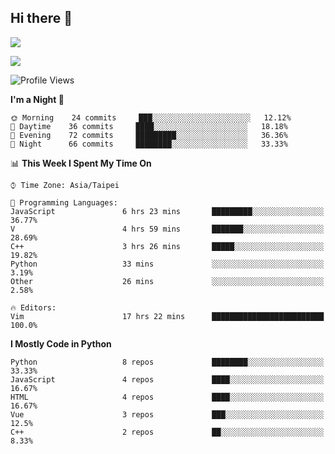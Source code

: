## Hi there 👋

![](https://github-readme-stats.vercel.app/api?username=CSY54&theme=nord&show_icons=true)

![](https://github-readme-stats.vercel.app/api/top-langs/?username=CSY54&theme=nord&layout=compact&card_width=445)

<!--START_SECTION:waka-->
![Profile Views](http://img.shields.io/badge/Profile%20Views-6-blue)

**I'm a Night 🦉** 

```text
🌞 Morning    24 commits     ███░░░░░░░░░░░░░░░░░░░░░░   12.12% 
🌆 Daytime    36 commits     ████░░░░░░░░░░░░░░░░░░░░░   18.18% 
🌃 Evening    72 commits     █████████░░░░░░░░░░░░░░░░   36.36% 
🌙 Night      66 commits     ████████░░░░░░░░░░░░░░░░░   33.33%

```


📊 **This Week I Spent My Time On** 

```text
⌚︎ Time Zone: Asia/Taipei

💬 Programming Languages: 
JavaScript               6 hrs 23 mins       █████████░░░░░░░░░░░░░░░░   36.77% 
V                        4 hrs 59 mins       ███████░░░░░░░░░░░░░░░░░░   28.69% 
C++                      3 hrs 26 mins       █████░░░░░░░░░░░░░░░░░░░░   19.82% 
Python                   33 mins             ░░░░░░░░░░░░░░░░░░░░░░░░░   3.19% 
Other                    26 mins             ░░░░░░░░░░░░░░░░░░░░░░░░░   2.58%

🔥 Editors: 
Vim                      17 hrs 22 mins      █████████████████████████   100.0%

```

**I Mostly Code in Python** 

```text
Python                   8 repos             ████████░░░░░░░░░░░░░░░░░   33.33% 
JavaScript               4 repos             ████░░░░░░░░░░░░░░░░░░░░░   16.67% 
HTML                     4 repos             ████░░░░░░░░░░░░░░░░░░░░░   16.67% 
Vue                      3 repos             ███░░░░░░░░░░░░░░░░░░░░░░   12.5% 
C++                      2 repos             ██░░░░░░░░░░░░░░░░░░░░░░░   8.33%

```



<!--END_SECTION:waka-->

<!--
**CSY54/CSY54** is a ✨ _special_ ✨ repository because its `README.md` (this file) appears on your GitHub profile.

Here are some ideas to get you started:

- 🔭 I’m currently working on ...
- 🌱 I’m currently learning ...
- 👯 I’m looking to collaborate on ...
- 🤔 I’m looking for help with ...
- 💬 Ask me about ...
- 📫 How to reach me: ...
- 😄 Pronouns: ...
- ⚡ Fun fact: ...
-->
